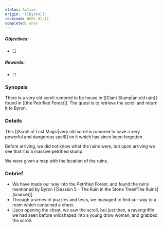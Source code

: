 ```yaml
---
status: Active
origin: "[[Byron]]"
received: 0001-01-12
completed: when
---
```

##### Objectives:
- [ ] 

##### Rewards:
- [ ] 

### Synopsis

There is a very old scroll rumored to be house in [[Giant Stump|an old ruin]] found in [[the Petrified Forest]]. The quest is to retrieve the scroll and return it to Byron.  

### Details

This [[Scroll of Lost Magic|very old scroll is rumored to have a very powerful and dangerous spell]] on it which has since been forgotten.

Before arriving, we did not know what the ruins were, but upon arriving we see that it is a massive petrified stump.

We were given a map with the location of the ruins.

### Debrief

- We have made our way into the Petrified Forest, and found the ruins mentioned by Byron [[Session 5 - The Ruin in the Stone Tree#The Ruins|(source)]].
- Through a series of puzzles and tests, we managed to find our way to a room which contained a chest.
- Upon opening the chest, we saw the scroll, but just then, a ravengriffin we had seen before wildshaped into a young drow woman, and grabbed the scroll.